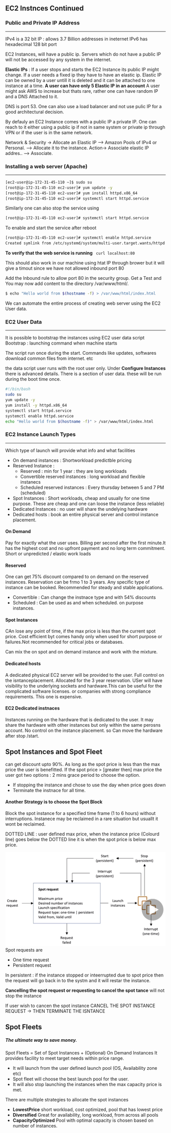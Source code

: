 ## EC2 Instnces Continued
### Public and Private IP Address
------

IPv4 is a 32 bit IP  : allows 3.7 Billion addresses in ineternet
IPv6 has hexadecimal 128 bit port

EC2 Instances, will have a public ip. Servers which do not have a  public IP will not be accessed by any system in the internet. 

**Elastic IPs** : If a user stops and starts the EC2 Instance its public IP might change.
If a user needs a fixed ip they have to have an elastic ip. Elastic IP can be owned by a user untill it is deleted and it can be attached to one instance at a time.   **A user can have only 5 Elastic IP in an account** A user might ask AWS to increase but thats rare, rather one can have random IP and a DNS Attached to it.

DNS is port 53. One can also use a load balancer and not use pulic IP for a good architectural decision. 

By defauly an EC2 Instance comes with a public IP a private IP. One can reach to it either using a public ip if not in same system or private ip through VPN or if the user is in the same network.

Network & Security -> Allocate an Elastic IP --> Amazon Pools of IPv4 or Personal. --> Allocate it to the instance. Action-> Associate elastic IP addres.. --> Associate.

### Installing a web server (Apache)
----

```bash
[ec2-user@ip-172-31-45-110 ~]$ sudo su
[root@ip-172-31-45-110 ec2-user]# yum update -y
[root@ip-172-31-45-110 ec2-user]# yum install httpd.x86_64
[root@ip-172-31-45-110 ec2-user]# systemctl start httpd.service
``` 
Similarly one can also stop the service using 

```bash
[root@ip-172-31-45-110 ec2-user]# systemctl start httpd.service
```
To enable and start the service after reboot

```bash
[root@ip-172-31-45-110 ec2-user]# systemctl enable httpd.service
Created symlink from /etc/systemd/system/multi-user.target.wants/httpd.service to /usr/lib/systemd/system/httpd.service.
```
**To verify that the web service is running**
``` curl localhost:80```

This should also work in our machine using htat IP through brower but it will give a timout since we have not allowed inbound port 80 

Add the Inbound rule to allow port 80 in the security group. 
Get a Test and  You may now add content to the directory /var/www/html/. 

```bash
$ echo "Hello world from $(hostname -f) > /var/www/html/index.html
```

We can automate the entire process of creating web server using the EC2 User data.

### EC2 User Data
------

It is possible to bootstrap the instances using EC2 user data script
Bootstrap : launching command when machine starts

The script run once during the start. Commands like updates, softwares
download common files from internet. etc

the data script user runs with the root user only. Under **Configure Instances** there is advanced details. There is a section of user data. 
these will be run during the boot time once. 

```bash
#!/bin/bash
sudo su 
yum update -y
yum install -y httpd.x86_64
systemctl start httpd.service
systemctl enable httpd.service
echo "Hello world from $(hostname -f)" > /var/www/html/index.html
```

### EC2 Instance Launch Types
------
Which type of launch will provide what info and what facilities

* On demand instances : Shortworkload predictble pricing
* Reserved Instance : 
	 * Reserved : min for 1 year : they are long workloads
	 * Convertible reserved instances : long workload and flexible instanecs
	 * Scheduled reserved instances : Every thursday between 5 and 7 PM (scheduled)
* Spot Instances : Short workloads, cheap and usually for one time purpose. These are cheap and one can loose the instance (less reliable)
* Dedicated Instances : no user will share the undelying hardware 
* Dedicated hosts : book an entire physical server and control instance placement.

#### On Demand 
Pay for exactly what the user uses. Billing per second after the first minute.It has the highest cost and no upfront payment and no long term commitment. Short or unpredicted / elastic work loads

#### Reserved 
One can get 75% discount compared to on demand on the reserved instances. Reservation can be frmo 1 to 3 years. Any specific type of instance can be booked. Recommended for steady and stable applications.

 - Convertible : Can change the instnace type and with 54% discounts
 - Scheduled : Can be used as and when scheduled. on purpose instances.

#### Spot Instances
CAn lose any point of time, if the max price is less than the current spot price. Cost efficient byt comes handy only when used for short purpose or failures.Not recommended for critical jobs or databases.

Can mix the on spot and on demand instance and work with the mixture.

#### Dedicated hosts 
A dedicated physical EC2 server will be provided to the user. Full control on the isntanceplacement. Allocated for the 3 year reservation. USer will have visibility to the underlying sockets and hardware.This can be useful for the complicated software licenses. or companies with strong compliance requirements. This one is expensive. 

#### EC2 Dedicated instnaces
Instances running on the hardware that is dedicated to the user. It may share the hardware with other instances but only within the same perosns account. No control on the instance placement. so Can move the hardware after stop /start. 

## Spot Instances and Spot Fleet
can get discount upto 90%. As long as the spot price is less than the max price the user is benefitted. 
If the spot price > [greater then] max price the user got two options : 2 mins grace period to choose the option.

 - If stopping the instance and chose to use the day when price goes down
 - Terminate the instnace for all time.
 
 #### Another Strategy is to choose the Spot Block
 Block the spot instance for a specified time frame (1 to 6 hours) without interruptions. Instanece may be reclaimed in a rare situation but usuallt it wont be reclaimed. 
 
 DOTTED LINE : user defined max price, when the instance price (Colourd line) goes below the DOTTED line it is when the spot price is below max price. 
 
![](spot.png)
 Spot requests are 
 
  - One time request
  - Persistent request

In persistent : if the instance stopped or inteerrupted due to spot price then the request will go back in to the systm and it will restar the instance.

**Cancelling the spot request or requesting to cancel the spot 
tance** will not stop the instance 

If user wish to cancen the spot instance
CANCEL THE SPOT INSTANCE REQUEST -> THEN TERMINATE THE ISNTANCE

## Spot Fleets
##### The ultimate way to save money. 

Spot Fleets = Set of Spot Instances + (Optional) On Demand Instances
It provides facility to meet target needs within price range. 

 - It will launch from the user defined launch pool (OS, Availability zone etc)
 - Spot fleet will choose the best launch pool for the user.  
 - It will also stop launching the instances when the max capacity price is met.
 
There are multiple strategies to allocate the spot instances
 
- **LowestPrice** short workload, cost optimized, pool that has lowest price
- **Diversified** Great for availability, long workload, from across all pools
- **CapacityOptimized** Pool with optimal capacity is chosen based on number of instances.



  